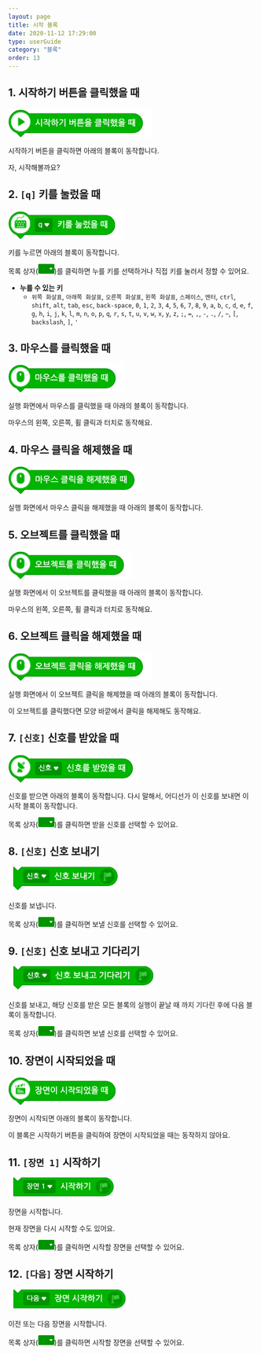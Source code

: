 ```yaml
---
layout: page
title: 시작 블록
date: 2020-11-12 17:29:00
type: userGuide
category: "블록"
order: 13
---
```


## 1. 시작하기 버튼을 클릭했을 때

![block-start-01](images/block-start-01.png)

시작하기 버튼을 클릭하면 아래의 블록이 동작합니다.

자, 시작해볼까요?


## 2. `[q]` 키를 눌렀을 때

![block-start-02](images/block-start-02.png)

키를 누르면 아래의 블록이 동작합니다.

목록 상자(<img src="images/icon/dropdown-start.png" style="zoom:50%;" />)를 클릭하면 누를 키를 선택하거나 직접 키를 눌러서 정할 수 있어요.

- **누를 수 있는 키**
  - `위쪽 화살표`, `아래쪽 화살표`, `오른쪽 화살표`, `왼쪽 화살표`, `스페이스`, `엔터`, `ctrl`, `shift`, `alt`, `tab`, `esc`, `back-space`, `0`, `1`, `2`, `3`, `4`, `5`, `6`, `7`, `8`, `9`, `a`, `b`, `c`, `d`, `e`, `f`, `g`, `h`, `i`, `j`, `k`, `l`, `m`, `n`, `o`, `p`, `q`, `r`, `s`, `t`, `u`, `v`, `w`, `x`, `y`, `z`, `;`, `=`, `,`, `-`, `.`, `/`, `~`, `[`, `backslash`, `]`, `'`


## 3. 마우스를 클릭했을 때

![block-start-03](images/block-start-03.png)

실행 화면에서 마우스를 클릭했을 때 아래의 블록이 동작합니다.

마우스의 왼쪽, 오른쪽, 휠 클릭과 터치로 동작해요.


## 4. 마우스 클릭을 해제했을 때

![block-start-04](images/block-start-04.png)

실행 화면에서 마우스 클릭을 해제했을 때 아래의 블록이 동작합니다.


## 5. 오브젝트를 클릭했을 때

![block-start-05](images/block-start-05.png)

실행 화면에서 이 오브젝트를 클릭했을 때 아래의 블록이 동작합니다.

마우스의 왼쪽, 오른쪽, 휠 클릭과 터치로 동작해요.


## 6. 오브젝트 클릭을 해제했을 때

![block-start-06](images/block-start-06.png)

실행 화면에서 이 오브젝트 클릭을 해제했을 때 아래의 블록이 동작합니다.

이 오브젝트를 클릭했다면 모양 바깥에서 클릭을 해제해도 동작해요.


## 7. `[신호]` 신호를 받았을 때

![block-start-07](images/block-start-07.png)

신호를 받으면 아래의 블록이 동작합니다. 다시 말해서, 어디선가 이 신호를 보내면 이 시작 블록이 동작합니다.

목록 상자(<img src="images/icon/dropdown-start.png" style="zoom:50%;" />)를 클릭하면 받을 신호를 선택할 수 있어요.


## 8. `[신호]` 신호 보내기

![block-start-08](images/block-start-08.png)

신호를 보냅니다.

목록 상자(<img src="images/icon/dropdown-start.png" style="zoom:50%;" />)를 클릭하면 보낼 신호를 선택할 수 있어요.


## 9. `[신호]` 신호 보내고 기다리기

![block-start-09](images/block-start-09.png)

신호를 보내고, 해당 신호를 받은 모든 블록의 실행이 끝날 때 까지 기다린 후에 다음 블록이 동작합니다.

목록 상자(<img src="images/icon/dropdown-start.png" style="zoom:50%;" />)를 클릭하면 보낼 신호를 선택할 수 있어요.


## 10. 장면이 시작되었을 때

![block-start-10](images/block-start-10.png)

장면이 시작되면 아래의 블록이 동작합니다.

이 블록은 시작하기 버튼을 클릭하여 장면이 시작되었을 때는 동작하지 않아요.


## 11. `[장면 1]` 시작하기

![block-start-11](images/block-start-11.png)

장면을 시작합니다.

현재 장면을 다시 시작할 수도 있어요.

목록 상자(<img src="images/icon/dropdown-start.png" style="zoom:50%;" />)를 클릭하면 시작할 장면을 선택할 수 있어요.


## 12. `[다음]` 장면 시작하기

![block-start-12](images/block-start-12.png)

이전 또는 다음 장면을 시작합니다.

목록 상자(<img src="images/icon/dropdown-start.png" style="zoom:50%;" />)를 클릭하면 시작할 장면을 선택할 수 있어요.
